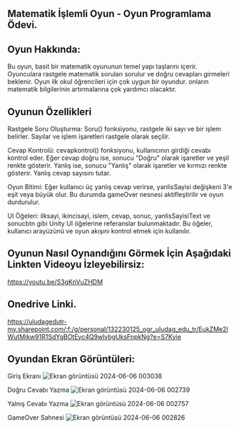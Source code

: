 ## Matematik İşlemli Oyun - Oyun Programlama Ödevi.
## Oyun Hakkında:
Bu oyun, basit bir matematik oyununun temel yapı taşlarını içerir. Oyunculara rastgele matematik soruları sorulur ve doğru cevapları girmeleri beklenir. Oyun ilk okul öğrencileri için çok uygun bir oyundur. onların matematik bilgilerinin artırmalarına çok yardımcı olacaktır.
## Oyunun Özellikleri
Rastgele Soru Oluşturma: Soru() fonksiyonu, rastgele iki sayı ve bir işlem belirler. Sayılar ve işlem işaretleri rastgele olarak seçilir.

 Cevap Kontrolü: cevapkontrol() fonksiyonu, kullanıcının girdiği cevabı kontrol eder. Eğer cevap doğru ise, sonucu "Doğru" olarak işaretler ve yeşil renkte gösterir. Yanlış ise, sonucu "Yanlış" olarak işaretler ve kırmızı renkte gösterir. Yanlış cevap sayısını tutar.

Oyun Bitimi: Eğer kullanıcı üç yanlış cevap verirse, yanlisSayisi değişkeni 3'e eşit veya büyük olur. Bu durumda gameOver nesnesi aktifleştirilir ve oyun durdurulur.

UI Öğeleri: ilksayi, ikincisayi, islem, cevap, sonuc, yanlisSayisiText ve sonucbtn gibi Unity UI öğelerine referanslar bulunmaktadır. Bu öğeler, kullanıcı arayüzünü ve oyun akışını kontrol etmek için kullanılır.
## Oyunun Nasıl Oynandığını Görmek İçin Aşağıdaki Linkten Videoyu İzleyebilirsiz:
https://youtu.be/S3gKnVuZHDM

## Onedrive Linki.
https://uludagedutr-my.sharepoint.com/:f:/g/personal/132230125_ogr_uludag_edu_tr/EukZMe2lWutMikw91R1SdYgBOtEyc4Q9wlvbgUksFnpkNg?e=S7Kyie

## Oyundan Ekran Görüntüleri:
Giriş Ekranı
![Ekran görüntüsü 2024-06-06 003038](https://github.com/emilmolagasanov/GameProject/assets/148893884/243adb2b-fc96-49a8-b94d-62089012c9a1)

Doğru Cevabı Yazma
![Ekran görüntüsü 2024-06-06 002739](https://github.com/emilmolagasanov/GameProject/assets/148893884/f2de03fa-32a9-46a1-b644-e7fe7873987f)

Yalnış Cevabı Yazma
![Ekran görüntüsü 2024-06-06 002757](https://github.com/emilmolagasanov/GameProject/assets/148893884/337da98b-14ef-4bbd-924c-d0e19c1499b8)

GameOver Sahnesi
![Ekran görüntüsü 2024-06-06 002826](https://github.com/emilmolagasanov/GameProject/assets/148893884/a7c726f2-c67b-4561-bdcc-8c94a52784d9)
